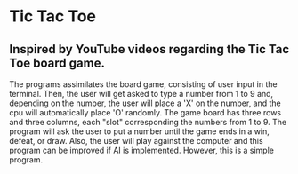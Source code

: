 # Tic Tac Toe

## Inspired by YouTube videos regarding the Tic Tac Toe board game.
The programs assimilates the board game, consisting of user input in the terminal. Then, the user will get asked to type a number from 1 to 9 and,
depending on the number, the user will place a 'X' on the number, and the cpu will automatically place 'O' randomly.
The game board has three rows and three columns, each "slot" corresponding the numbers from 1 to 9. The program will ask the user to
put a number until the game ends in a win, defeat, or draw. Also, the user will play against the computer and this program can be
improved if AI is implemented. However, this is a simple program.
